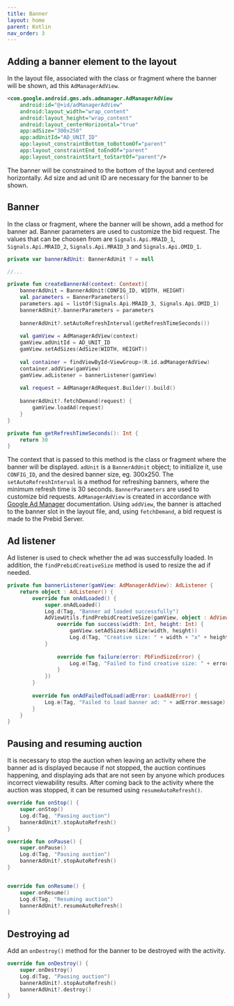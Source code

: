 ```yaml
---
title: Banner
layout: home
parent: Kotlin
nav_order: 3
---
```



## Adding a banner element to the layout

In the layout file, associated with the class or fragment where the banner will be shown, ad this `AdManagerAdView`. 
```xml
<com.google.android.gms.ads.admanager.AdManagerAdView
    android:id="@+id/adManagerAdView"
    android:layout_width="wrap_content"
    android:layout_height="wrap_content"
    android:layout_centerHorizontal="true"
    app:adSize="300x250"
    app:adUnitId="AD_UNIT_ID"
    app:layout_constraintBottom_toBottomOf="parent"
    app:layout_constraintEnd_toEndOf="parent"
    app:layout_constraintStart_toStartOf="parent"/>
```
The banner will be constrained to the bottom of the layout and centered horizontally. Ad size and ad unit ID are necessary for the banner to be shown.

## Banner 
In the class or fragment, where the banner will be shown, add a method for banner ad. Banner parameters are used to customize the bid request. The values that can be choosen from are `Signals.Api.MRAID_1`, `Signals.Api.MRAID_2`, `Signals.Api.MRAID_3` and `Signals.Api.OMID_1`.
```kotlin
private var bannerAdUnit: BannerAdUnit ? = null

//...

private fun createBannerAd(context: Context){
    bannerAdUnit = BannerAdUnit(CONFIG_ID, WIDTH, HEIGHT)
    val parameters = BannerParameters()
    parameters.api = listOf(Signals.Api.MRAID_3, Signals.Api.OMID_1)
    bannerAdUnit?.bannerParameters = parameters
    
    bannerAdUnit?.setAutoRefreshInterval(getRefreshTimeSeconds())
    
    val gamView = AdManagerAdView(context)
    gamView.adUnitId = AD_UNIT_ID
    gamView.setAdSizes(AdSize(WIDTH, HEIGHT))
    
    val container = findViewById<ViewGroup>(R.id.adManagerAdView)
    container.addView(gamView)
    gamView.adListener = bannerListener(gamView)
    
    val request = AdManagerAdRequest.Builder().build()
    
    bannerAdUnit?.fetchDemand(request) {
        gamView.loadAd(request)
    }
}

private fun getRefreshTimeSeconds(): Int {
    return 30
}
```
The context that is passed to this method is the class or fragment where the banner will be displayed. `adUnit` is a `BannerAdUnit` object; to initialize it, use `CONFIG_ID`, and the desired banner size, eg. 300x250. The `setAutoRefreshInterval` is a method for refreshing banners, where the minimum refresh time is 30 seconds. 
`BannerParameters` are used to customize bid requests. `AdManagerAdView` is created in accordance with [Google Ad Manager] documentation. Using `addView`, the banner is attached to the banner slot in the layout file, and, using `fetchDemand`, a bid request is made to the Prebid Server.

## Ad listener

Ad listener is used to check whether the ad was successfully loaded. In addition, the `findPrebidCreativeSize` method is used to resize the ad if needed.
```kotlin
private fun bannerListener(gamView: AdManagerAdView): AdListener {
    return object : AdListener() {
        override fun onAdLoaded() {
            super.onAdLoaded()
            Log.d(Tag, "Banner ad loaded successfully")
            AdViewUtils.findPrebidCreativeSize(gamView, object : AdViewUtils.PbFindSizeListener {
                override fun success(width: Int, height: Int) {
                    gamView.setAdSizes(AdSize(width, height))
                    Log.d(Tag, "Creative size: " + width + "x" + height)
            }
            
                override fun failure(error: PbFindSizeError) {
                    Log.e(Tag, "Failed to find creative size: " + error.description)
                }
            })
        }
        
        override fun onAdFailedToLoad(adError: LoadAdError) {
            Log.e(Tag, "Failed to load banner ad: " + adError.message)
        }
    }
}
```

## Pausing and resuming auction
It is necessary to stop the auction when leaving an activity where the banner ad is displayed because if not stopped, the auction continues happening, and displaying ads that are not seen by anyone which produces incorrect viewability results. After coming back to the activity where the auction was stopped, it can be resumed using `resumeAutoRefresh()`.
```kotlin
override fun onStop() {
    super.onStop()
    Log.d(Tag, "Pausing auction")
    bannerAdUnit?.stopAutoRefresh()
}

override fun onPause() {
    super.onPause()
    Log.d(Tag, "Pausing auction")
    bannerAdUnit?.stopAutoRefresh()
}


override fun onResume() {
    super.onResume()
    Log.d(Tag, "Resuming auction")
    bannerAdUnit?.resumeAutoRefresh()
}
```

## Destroying ad

Add an `onDestroy()` method for the banner to be destroyed with the activity.
```kotlin
override fun onDestroy() {
    super.onDestroy()
    Log.d(Tag, "Pausing auction")
    bannerAdUnit?.stopAutoRefresh()
    bannerAdUnit?.destroy()
}
```

[Google Ad Manager]: https://developers.google.com/ad-manager/mobile-ads-sdk/android/banner#add_adview

